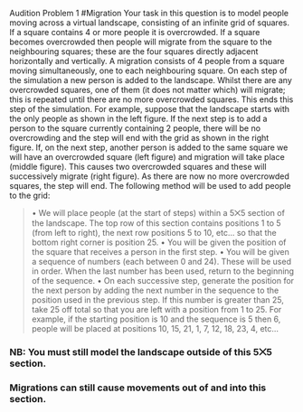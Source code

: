 Audition Problem 1
#Migration
Your task in this question is to model people moving across a virtual landscape, consisting of an infinite grid of squares.
If a square contains 4 or more people it is overcrowded. 
If a square becomes overcrowded then people will migrate from the square to the neighbouring squares; these are the four squares directly adjacent horizontally and vertically. 
A migration consists of 4 people from a square moving simultaneously, one to each neighbouring square.
On each step of the simulation a new person is added to the landscape.
Whilst there are any overcrowded squares, one of them (it does not matter which) will migrate; this is repeated until there are no more overcrowded squares.
This ends this step of the simulation.
For example, suppose that the landscape starts with the only people as shown in the left figure. 
If the next step is to add a person to the square currently containing 2 people, there will be no overcrowding and the step will end with the grid as shown in the right figure.
If, on the next step, another person is added to the same square we will have an overcrowded square (left figure) and migration will take place (middle figure).
This causes two overcrowded squares and these will successively migrate (right figure). 
As there are now no more overcrowded squares, the step will end.
The following method will be used to add people to the grid:
> • We will place people (at the start of steps) within a 5⨉5 section of the landscape. The top row of this section contains positions 1 to 5 (from left to right), the next row positions 5 to 10, etc... so that the bottom right corner is position 25.
> • You will be given the position of the square that receives a person in the first step.
> • You will be given a sequence of numbers (each between 0 and 24). These will be used in order.
When the last number has been used, return to the beginning of the sequence.
> • On each successive step, generate the position for the next person by adding the next number in the sequence to the position used in the previous step. If this number is greater than 25, take 25 off total so that you are left with a position from 1 to 25.
For example, if the starting position is 10 and the sequence is 5 then 6, people will be placed at positions
10, 15, 21, 1, 7, 12, 18, 23, 4, etc...
### NB: You must still model the landscape outside of this 5⨉5 section.
### Migrations can still cause movements out of and into this section.

